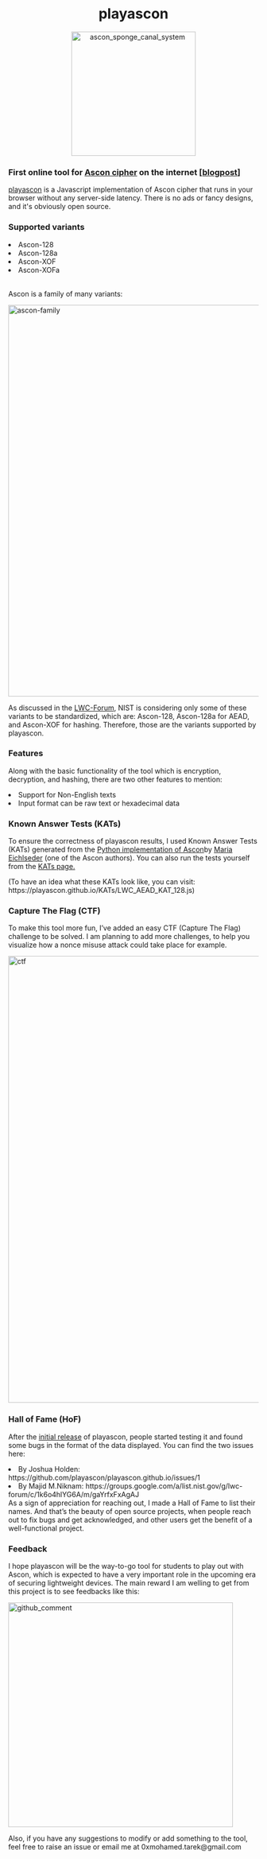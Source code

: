 <h1 align="center">playascon</h1>
<p align="center">
<img width="250" alt="ascon_sponge_canal_system" src="https://github.com/motarekk/motarekk.github.io/assets/104282801/206bd7c5-f184-4f53-9ccb-eba4c5221787">
</p>

### First online tool for <a href="https://ascon.iaik.tugraz.at/" target="_blank">Ascon cipher</a> on the internet [<a href="https://medium.com/@motarekk/playascon-3aba1fbad330" target="_blank">blogpost</a>]
<p><a href="https://playascon.github.io/" target="_blank">playascon</a> is a Javascript implementation of Ascon cipher that runs in your browser without any server-side latency. There is no ads or fancy designs, and it's obviously open source.</p>

### Supported variants
<li>Ascon-128</li>
<li>Ascon-128a</li>
<li>Ascon-XOF</li>
<li>Ascon-XOFa</li>
<br>
<p>Ascon is a family of many variants:</p>
<img width="788" alt="ascon-family" src="https://github.com/user-attachments/assets/633f03b5-8c6f-46ca-9c25-d24c1a0b5176">

<p>As discussed in the <a href="https://groups.google.com/a/list.nist.gov/g/lwc-forum/c/XIePMSwDSmQ" target="_blank">LWC-Forum</a>, NIST is considering only some of these variants to be standardized, which are: Ascon-128, Ascon-128a for AEAD, and Ascon-XOF for hashing. Therefore, those are the variants supported by playascon.</p>

### Features
<p>Along with the basic functionality of the tool which is encryption, decryption, and hashing, there are two other features to mention:</p>
<li>Support for Non-English texts</li>
<li>Input format can be raw text or hexadecimal data</li>

### Known Answer Tests (KATs)
<p>To ensure the correctness of playascon results, I used Known Answer Tests (KATs) generated from the <a href="https://github.com/meichlseder/pyascon" target="_blank">Python implementation of Ascon</a>by <a href="https://www.iaik.tugraz.at/person/maria-eichlseder/" target="_blank">Maria Eichlseder</a> (one of the Ascon authors). You can also run the tests yourself from the <a href="https://playascon.github.io/KATs/KAT.html" target="_blank">KATs page.</a></p>
<p>(To have an idea what these KATs look like, you can visit: https://playascon.github.io/KATs/LWC_AEAD_KAT_128.js)</p>

### Capture The Flag (CTF)
<p>To make this tool more fun, I’ve added an easy CTF (Capture The Flag) challenge to be solved. I am planning to add more challenges, to help you visualize how a nonce misuse attack could take place for example.</p>

<img width="899" alt="ctf" src="https://github.com/playascon/playascon.github.io/assets/104282801/9a309357-dfbf-4d5e-9ce5-fef0471697cd">

### Hall of Fame (HoF)
<p>After the <a href="https://groups.google.com/a/list.nist.gov/g/lwc-forum/c/1k6o4hlYG6A" target="_blank">initial release</a> of playascon, people started testing it and found some bugs in the format of the data displayed. You can find the two issues here:</p>
<li>By Joshua Holden: https://github.com/playascon/playascon.github.io/issues/1</li>
<li>By Majid M.Niknam: https://groups.google.com/a/list.nist.gov/g/lwc-forum/c/1k6o4hlYG6A/m/gaYrfxFxAgAJ</li>
As a sign of appreciation for reaching out, I made a Hall of Fame to list their names. And that’s the beauty of open source projects, when people reach out to fix bugs and get acknowledged, and other users get the benefit of a well-functional project.

### Feedback
<p>I hope playascon will be the way-to-go tool for students to play out with Ascon, which is expected to have a very important role in the upcoming era of securing lightweight devices. The main reward I am welling to get from this project is to see feedbacks like this:</p>

<img width="452" alt="github_comment" src="https://github.com/playascon/playascon.github.io/assets/104282801/2950b84f-545c-4047-9cca-0d9e2dff2028">
<p>Also, if you have any suggestions to modify or add something to the tool, feel free to raise an issue or email me at 0xmohamed.tarek@gmail.com</p>

